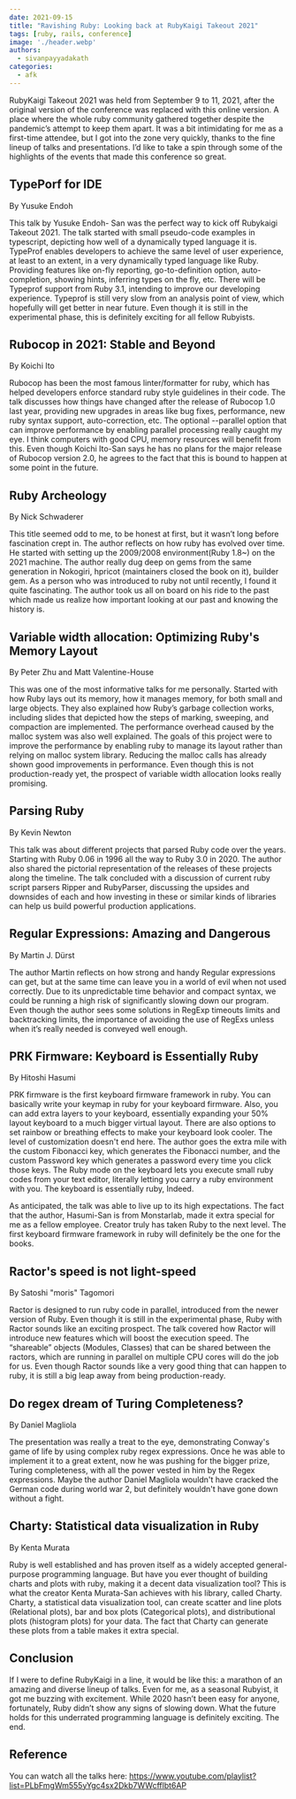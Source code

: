 ```yaml
---
date: 2021-09-15
title: "Ravishing Ruby: Looking back at RubyKaigi Takeout 2021"
tags: [ruby, rails, conference]
image: './header.webp'
authors:
  - sivanpayyadakath
categories:
  - afk
---
```


RubyKaigi Takeout 2021 was held from September 9 to 11, 2021, after the original version of the conference was replaced with this online version. A place where the whole ruby community gathered together despite the pandemic’s attempt to keep them apart. It was a bit intimidating for me as a first-time attendee, but I got into the zone very quickly, thanks to the fine lineup of talks and presentations.
I’d like to take a spin through some of the highlights of the events that made this conference so great.

## TypePorf for IDE

By Yusuke Endoh

This talk by Yusuke Endoh- San was the perfect way to kick off Rubykaigi Takeout 2021.
The talk started with small pseudo-code examples in typescript, depicting how well of a dynamically typed language it is. TypeProf enables developers to achieve the same level of user experience, at least to an extent, in a very dynamically typed language like Ruby. Providing features like on-fly reporting, go-to-definition option, auto-completion, showing hints, inferring types on the fly, etc. There will be Typeprof support from Ruby 3.1, intending to improve our developing experience. Typeprof is still very slow from an analysis point of view, which hopefully will get better in near future. Even though it is still in the experimental phase, this is definitely exciting for all fellow Rubyists.

## Rubocop in 2021: Stable and Beyond

By Koichi Ito

Rubocop has been the most famous linter/formatter for ruby, which has helped developers enforce standard ruby style guidelines in their code. The talk discusses how things have changed after the release of Rubocop 1.0 last year, providing new upgrades in areas like bug fixes, performance, new ruby syntax support, auto-correction, etc. The optional --parallel option that can improve performance by enabling parallel processing really caught my eye. I think computers with good CPU, memory resources will benefit from this. Even though Koichi Ito-San says he has no plans for the major release of Rubocop version 2.0, he agrees to the fact that this is bound to happen at some point in the future.

## Ruby Archeology

By Nick Schwaderer

This title seemed odd to me, to be honest at first, but it wasn’t long before fascination crept in. The author reflects on how ruby has evolved over time. He started with setting up the 2009/2008 environment(Ruby 1.8~) on the 2021 machine. The author really dug deep on gems from the same generation in Nokogiri, hpricot (maintainers closed the book on it), builder gem. As a person who was introduced to ruby not until recently, I found it quite fascinating. The author took us all on board on his ride to the past which made us realize how important looking at our past and knowing the history is.

## Variable width allocation: Optimizing Ruby's Memory Layout

By Peter Zhu and Matt Valentine-House

This was one of the most informative talks for me personally. Started with how Ruby lays out its memory, how it manages memory, for both small and large objects. They also explained how Ruby’s garbage collection works, including slides that depicted how the steps of marking, sweeping, and compaction are implemented. The performance overhead caused by the malloc system was also well explained.
The goals of this project were to improve the performance by enabling ruby to manage its layout rather than relying on malloc system library. Reducing the malloc calls has already shown good improvements in performance. Even though this is not production-ready yet, the prospect of variable width allocation looks really promising.

## Parsing Ruby

By Kevin Newton

This talk was about different projects that parsed Ruby code over the years. Starting with Ruby 0.06 in 1996 all the way to Ruby 3.0 in 2020. The author also shared the pictorial representation of the releases of these projects along the timeline. The talk concluded with a discussion of current ruby script parsers Ripper and RubyParser, discussing the upsides and downsides of each and how investing in these or similar kinds of libraries can help us build powerful production applications.

## Regular Expressions: Amazing and Dangerous

By Martin J. Dürst

The author Martin reflects on how strong and handy Regular expressions can get, but at the same time can leave you in a world of evil when not used correctly. Due to its unpredictable time behavior and compact syntax, we could be running a high risk of significantly slowing down our program. Even though the author sees some solutions in RegExp timeouts limits and backtracking limits, the importance of avoiding the use of RegExs unless when it’s really needed is conveyed well enough.

## PRK Firmware: Keyboard is Essentially Ruby

By Hitoshi Hasumi

PRK firmware is the first keyboard firmware framework in ruby. You can basically write your keymap in ruby for your keyboard firmware. Also, you can add extra layers to your keyboard, essentially expanding your 50% layout keyboard to a much bigger virtual layout. There are also options to set rainbow or breathing effects to make your keyboard look cooler. The level of customization doesn't end here.
The author goes the extra mile with the custom Fibonacci key, which generates the Fibonacci number, and the custom Password key which generates a password every time you click those keys. The Ruby mode on the keyboard lets you execute small ruby codes from your text editor, literally letting you carry a ruby environment with you. The keyboard is essentially ruby, Indeed.

As anticipated, the talk was able to live up to its high expectations. The fact that the author, Hasumi-San is from Monstarlab, made it extra special for me as a fellow employee. Creator truly has taken Ruby to the next level. The first keyboard firmware framework in ruby will definitely be the one for the books.

## Ractor's speed is not light-speed

By Satoshi "moris" Tagomori

Ractor is designed to run ruby code in parallel, introduced from the newer version of Ruby. Even though it is still in the experimental phase, Ruby with Ractor sounds like an exciting prospect. The talk covered how Ractor will introduce new features which will boost the execution speed. The “shareable” objects (Modules, Classes) that can be shared between the ractors, which are running in parallel on multiple CPU cores will do the job for us.
Even though Ractor sounds like a very good thing that can happen to ruby, it is still a big leap away from being production-ready.

## Do regex dream of Turing Completeness?

By Daniel Magliola

The presentation was really a treat to the eye, demonstrating Conway's game of life by using complex ruby regex expressions. Once he was able to implement it to a great extent, now he was pushing for the bigger prize, Turing completeness, with all the power vested in him by the Regex expressions. Maybe the author Daniel Magliola wouldn't have cracked the German code during world war 2, but definitely wouldn't have gone down without a fight.

## Charty: Statistical data visualization in Ruby

By Kenta Murata

Ruby is well established and has proven itself as a widely accepted general-purpose programming language. But have you ever thought of building charts and plots with ruby, making it a decent data visualization tool? This is what the creator Kenta Murata-San achieves with his library, called Charty. Charty, a statistical data visualization tool, can create scatter and line plots (Relational plots), bar and box plots (Categorical plots), and distributional plots (histogram plots) for your data. The fact that Charty can generate these plots from a table makes it extra special.

## Conclusion

If I were to define RubyKaigi in a line, it would be like this: a marathon of an amazing and diverse lineup of talks. Even for me, as a seasonal Rubyist, it got me buzzing with excitement. While 2020 hasn’t been easy for anyone, fortunately, Ruby didn’t show any signs of slowing down. What the future holds for this underrated programming language is definitely exciting. The end.

## Reference

You can watch all the talks here:
https://www.youtube.com/playlist?list=PLbFmgWm555yYgc4sx2Dkb7WWcfflbt6AP
